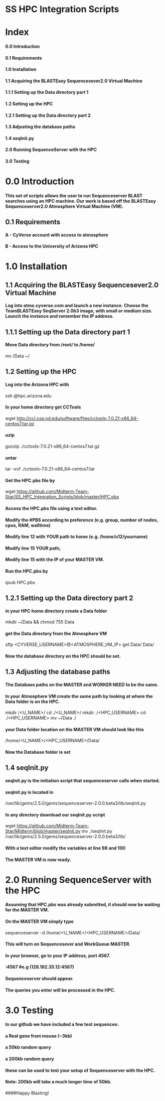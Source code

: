 # SS HPC Integration Scripts


# Index


#### 0.0 Introduction
#### 0.1 Requirements
#### 1.0 Installation
#### 1.1 Acquiring the BLASTEasy Sequencesever2.0 Virtual Machine
#### 1.1.1 Setting up the Data directory part 1
#### 1.2 Setting up the HPC
#### 1.2.1 Setting up the Data directory part 2
#### 1.3 Adjusting the database paths
#### 1.4 seqInit.py
#### 2.0 Running SequenceServer with the HPC
#### 3.0 Testing


# 0.0 Introduction


#### This set of scripts allows the user to run Sequenceserver BLAST searches using an HPC machine. Our work is based off the BLASTEasy Sequenceserver2.0 Atmosphere  Virtual Machine (VM).


## 0.1 Requirements


#### A - CyVerse account with access to atmosphere
#### B - Access to the University of Arizona HPC


# 1.0 Installation


## 1.1 Acquiring the BLASTEasy Sequencesever2.0 Virtual Machine


#### Log into atmo.cyverse.com and launch a new instance. Choose the TeamBLASTEasy SeqServer 2.0b3 image, with small or medium size. Launch the instance and remember the IP address.


## 1.1.1 Setting up the Data directory part 1


#### Move Data directory from /root/ to /home/<USER>
mv /Data ~/


## 1.2 Setting up the HPC


#### Log into the Arizona HPC with
ssh <username>@hpc.arizona.edu


#### In your home directory get CCTools
wget http://ccl.cse.nd.edu/software/files/cctools-7.0.21-x86_64-centos7.tar.gz
#### uzip
gunzip ./cctools-7.0.21-x86_64-centos7.tar.gz
#### untar
tar -xvf ./cctools-7.0.21-x86_64-centos7.tar


#### Get the HPC.pbs file by
wget https://github.com/Midterm-Team-Star/SS_HPC_Integration_Scripts/blob/master/HPC.pbs


#### Access the HPC.pbs file using a text editor.
#### Modify the #PBS according to preference (e.g. group, number of nodes, cpus, RAM, walltime)
#### Modify line 12 with YOUR path to home (e.g. /home/u12/yourname)
#### Modify line 15 YOUR path;
#### Modify line 15 with the IP of your MASTER VM.


#### Run the HPC.pbs by 
qsub HPC.pbs


## 1.2.1 Setting up the Data directory part 2
#### in your HPC home directory create a Data folder
mkdir ~/Data && chmod 755 Data


#### get the Data directory from the Atmosphere VM
sftp <CYVERSE_USERNAME>@<ATMOSPHERE_VM_IP>
get Data/ Data/


#### Now the database directory on the HPC should be set.


## 1.3 Adjusting the database paths


#### The Database paths on the MASTER and WORKER NEED to be the same.
#### In your Atmosphere VM create the same path by looking at where the Data folder is on the HPC.
mkdir /<U_NAME>/
cd ./<U_NAME>/
mkdir ./<HPC_USERNAME>
cd ./<HPC_USERNAME>
mv ~/Data ./


#### your Data folder location on the MASTER VM should look like this
/home/<U_NAME>/<HPC_USERNAME>/Data/


#### Now the Database folder is set


## 1.4 seqInit.py


#### seqInit.py is the initiation script that sequenceserver calls when started.
#### seqInit.py is located in
/var/lib/gems/2.5.0/gems/sequenceserver-2.0.0.beta3/lib/seqInit.py


#### In any directory download our seqInit.py script
wget https://github.com/Midterm-Team-Star/Midterm/blob/master/seqInit.py
mv ./seqInit.py /var/lib/gems/2.5.0/gems/sequenceserver-2.0.0.beta3/lib/


#### With a text editor modify the variables at line 98 and 100


#### The MASTER VM is now ready.


# 2.0 Running SequenceServer with the HPC


#### Assuming that HPC.pbs was already submitted, it should now be waiting for the MASTER VM.


#### On the MASTER VM simply type
sequenceserver -d /home/<U_NAME>/<HPC_USERNAME>/Data/


#### This will turn on Sequencesever and WorkQueue MASTER.
#### In your browser, go to your IP address, port 4567.
#### <IP address>:4567 #e.g (128.192.35.12:4567)


#### Sequenceserver should appear.
#### The queries you enter will be processed in the HPC.


# 3.0 Testing


#### In our github we have included a few test sequences:
#### a Real gene from mouse (~3kb)
#### a 50kb random query
#### a 200kb random query


#### these can be used to test your setup of Sequenceserver with the HPC.
#### Note: 200kb will take a much longer time of 50kb.
####Happy Blasting!
